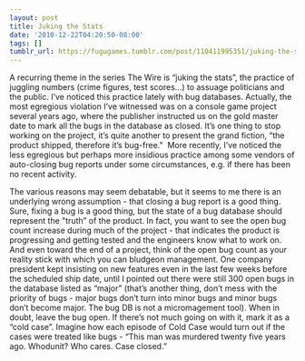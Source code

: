 ```yaml
---
layout: post
title: Juking the Stats
date: '2010-12-22T04:20:50-08:00'
tags: []
tumblr_url: https://fugugames.tumblr.com/post/110411995351/juking-the-stats
---
```

A recurring theme in the series The Wire is “juking the stats”, the practice of juggling numbers (crime figures, test scores…) to assuage politicians and the public. I’ve noticed this practice lately with bug databases. Actually, the most egregious violation I’ve witnessed was on a console game project several years ago, where the publisher instructed us on the gold master date to mark all the bugs in the database as closed. It’s one thing to stop working on the project, it’s quite another to present the grand fiction, “the product shipped, therefore it’s bug-free."&nbsp; More recently, I’ve noticed the less egregious but perhaps more insidious practice among some vendors of auto-closing bug reports under some circumstances, e.g. if there has been no recent activity.

The various reasons may seem debatable, but it seems to me there is an underlying wrong assumption - that closing a bug report is a good thing. Sure, fixing a bug is a good thing, but the state of a bug database should represent the "truth” of the product. In fact, you want to see the open bug count increase during much of the project - that indicates the product is progressing and getting tested and the engineers know what to work on. And even toward the end of a project, think of the open bug count as your reality stick with which you can bludgeon management. One company president kept insisting on new features even in the last few weeks before the scheduled ship date, until I pointed out there were still 300 open bugs in the database listed as “major” (that’s another thing, don’t mess with the priority of bugs - major bugs don’t turn into minor bugs and minor bugs don’t become major. The bug DB is not a micromagement tool). When in doubt, leave the bug open. If there’s not much going on with it, mark it as a “cold case”. Imagine how each episode of Cold Case would turn out if the cases were treated like bugs - “This man was murdered twenty five years ago. Whodunit? Who cares. Case closed.”

